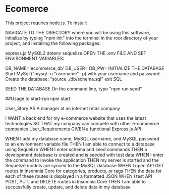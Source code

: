 # Ecomerce

This project requires node.js. To install:

NAVIGATE TO THE DIRECTORY where you will be using this software, initialize by typing "npm init" into the terminal in the root directory of your project, and installing the following packages:

express.js
MySQL2
dotenv
sequelize
OPEN THE .env FILE AND SET ENVIRONMENT VARIABLES:

DB_NAME='ecommerce_db'
DB_USER=
DB_PW=
INITIALIZE THE DATABASE
Start MySql ("mysql -u "username" -p) with your username and password Create the database: "source ./db/schema.sql" exit SQL

SEED THE DATABASE
On the command line, type "npm run seed"

##Usage
to start-run npm start


User_Story
AS A manager at an internet retail company

I WANT a back end for my e-commerce website that uses the latest technologies
SO THAT my company can compete with other e-commerce companies
User_Requirements
GIVEN a functional Express.js API

WHEN I add my database name, MySQL username, and MySQL password to an environment variable file
THEN I am able to connect to a database using Sequelize
WHEN I enter schema and seed commands
THEN a development database is created and is seeded with test data
WHEN I enter the command to invoke the application
THEN my server is started and the Sequelize models are synced to the MySQL database
WHEN I open API GET routes in Insomnia Core for categories, products, or tags
THEN the data for each of these routes is displayed in a formatted JSON
WHEN I test API POST, PUT, and DELETE routes in Insomnia Core
THEN I am able to successfully create, update, and delete data in my database
